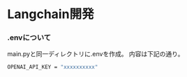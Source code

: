# Langchain開発
### .envについて
main.pyと同一ディレクトリに.envを作成。
内容は下記の通り。

```bash
OPENAI_API_KEY = "xxxxxxxxxx"
```